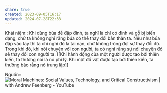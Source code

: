 ```yaml
---
share: true
created: 2023-09-05T16:17
updated: 2024-07-28T22:33
---
```

Khái niệm:: 
Khi dùng búa để đập đinh, ta nghĩ là chỉ có đinh và gỗ bị biến dạng, chứ ta không nghĩ rằng búa có thể thay đổi bản thân ta. Nếu như búa đập vào tay thì ta chỉ nghĩ đó là tai nạn, chứ không trông đợi sự thay đổi đó. Trong khi đó, khi nói chuyện với con người, ta có nghĩ rằng sự nói chuyện đó sẽ thay đổi con người ta. 
[[Khi hành động của một người được tạo bởi thiên kiến, ta thường nói là nó phi lý. Khi một đồ vật được tạo bởi thiên kiến, ta thường bảo rằng nó trung lập]]

Nguồn:: ![Moral Machines: Social Values, Technology, and Critical Constructivism | with Andrew Feenberg - YouTube](https://www.youtube.com/live/XyY7C2nZv6c?si=IxxZ0YUjzh8J9iCB&t=1864)